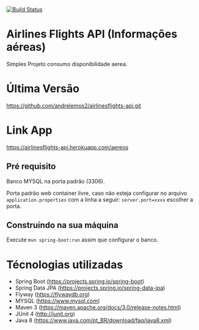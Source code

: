 [![Build Status](https://travis-ci.org/andrelemos2/airlinesflights-api.svg?branch=master)](https://travis-ci.org/andrelemos2/agendamento-financeiro)

Airlines Flights API (Informações aéreas)
==========================
Simples Projeto consumo disponibilidade aerea.

Última Versão
==========================

https://github.com/andrelemos2/airlinesflights-api.git

Link App
==========================

https://airlinesflights-api.herokuapp.com/aereos

## Pré requisito

Banco MYSQL na porta padrão (3306).

Porta padrão web container livre, caso não esteja configurar no arquivo `application.properties` com a linha a seguir: `server.port=xxxx` escolher a porta.

## Construindo na sua máquina

Execute `mvn spring-boot:run` assim que configurar o banco.

Técnologias utilizadas
==========================

- Spring Boot (https://projects.spring.io/spring-boot)
- Spring Data JPA (https://projects.spring.io/spring-data-jpa)
- Flyway (https://flywaydb.org)
- MYSQL (https://www.mysql.com)
- Maven 3 (https://maven.apache.org/docs/3.0/release-notes.html)
- JUnit 4 (http://junit.org)
- Java 8 (https://www.java.com/pt_BR/download/faq/java8.xml)

